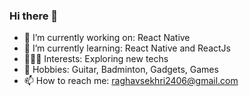 ### Hi there 👋
- 🔭 I’m currently working on: React Native
- 🌱 I’m currently learning: React Native and ReactJs
- 🧑🏻‍💻 Interests: Exploring new techs
- 🎒 Hobbies: Guitar, Badminton, Gadgets, Games
- 📫 How to reach me: raghavsekhri2406@gmail.com
